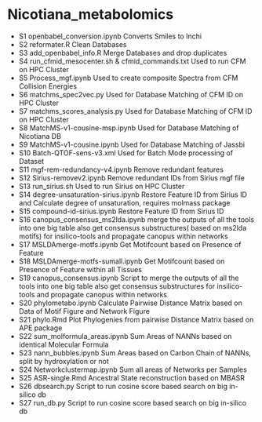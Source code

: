 # Nicotiana_metabolomics

* S1	openbabel_conversion.ipynb	Converts Smiles to Inchi
* S2	reformater.R	Clean Databases
* S3	add_openbabel_info.R	Merge Databases and drop duplicates
* S4	run_cfmid_mesocenter.sh & cfmid_commands.txt	Used to run CFM on HPC Cluster
* S5	Process_mgf.ipynb	Used to create composite Spectra from CFM Collision Energies
* S6	matchms_spec2vec.py	Used for Database Matching of CFM ID on HPC Cluster
* S7	matchms_scores_analysis.py	Used for Database Matching of CFM ID on HPC Cluster
* S8	MatchMS-v1-cousine-msp.ipynb	Used for Database Matching of Nicotiana DB
* S9	MatchMS-v1-cousine.ipynb	Used for Database Matching of Jassbi
* S10	Batch-QTOF-sens-v3.xml	Used for Batch Mode processing of Dataset
* S11	mgf-rem-redundancy-v4.ipynb	Remove redundant features
* S12	Sirius-removev2.ipynb	Remove redundant IDs from Sirius mgf file
* S13	run_sirius.sh	Used to run Sirius on HPC Cluster
* S14	degree-unsaturation-sirius.ipynb	Restore Feature ID from Sirius ID and Calculate degree of unsaturation, requires molmass package
* S15	compound-id-sirius.ipynb	Restore Feature ID from Sirius ID
* S16	canopus_consensus_ms2lda.ipynb	 merge the outputs of all the tools into one big table also get consensus substructures( based on  ms2lda motifs) for insilico-tools and propagate canopus within networks
* S17	MSLDAmerge-motfs.ipynb	Get Motifcount based on Presence of Feature
* S18	MSLDAmerge-motfs-sumall.ipynb	Get Motifcount based on Presence of Feature within all Tissues
* S19	canopus_consensus.ipynb	Script to merge the outputs of all the tools into one big table also get consensus substructures for insilico-tools and propagate canopus within networks
* S20	phylometabo.ipynb	Calculate Pairwise Distance Matrix based on Data of Motif Figure and Network Figure
* S21	phylo.Rmd	Plot Phylogenies from pairwise Distance Matrix based on APE package
* S22	sum_molformula_areas.ipynb	Sum Areas of NANNs based on identical Molecular Formula
* S23	nann_bubbles.ipynb	Sum Areas based on Carbon Chain of NANNs, split by hydroxylation or not
* S24	Networkclustermap.ipynb	Sum all areas of Networks per Samples
* S25	ASR-single.Rmd	Ancestral State reconstruction based on MBASR
* S26	dbsearch.py	Script to run cosine score based search on big in-silico db
* S27	run_db.py	Script to run cosine score based search on big in-silico db
